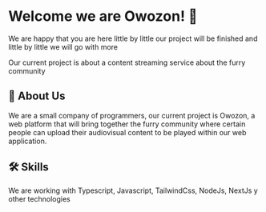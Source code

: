 # Welcome we are Owozon! 👋

We are happy that you are here little by little our project will be finished and little by little we will go with more

Our current project is about a content streaming service about the furry community


## 🚀 About Us
We are a small company of programmers, our current project is Owozon, a web platform that will bring together the furry community where certain people can upload their audiovisual content to be played within our web application.


## 🛠 Skills
We are working with Typescript, Javascript, TailwindCss, NodeJs, NextJs y other technologies

